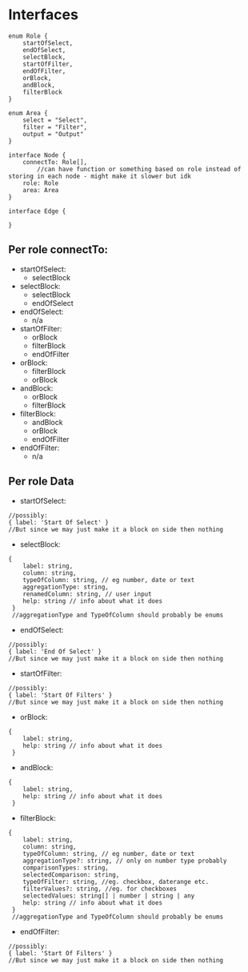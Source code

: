 # Interfaces
```
enum Role {
    startOfSelect,
    endOfSelect,
    selectBlock,
    startOfFilter,
    endOfFilter,
    orBlock,
    andBlock,
    filterBlock
}
```

```
enum Area {
    select = "Select",
    filter = "Filter",
    output = "Output"
}
```

```
interface Node {
    connectTo: Role[], 
        //can have function or something based on role instead of storing in each node - might make it slower but idk
    role: Role
    area: Area
}
```

```
interface Edge {

}
```

## Per role connectTo:
* startOfSelect:
  * selectBlock
* selectBlock:
  * selectBlock
  * endOfSelect
* endOfSelect:
  * n/a
* startOfFilter:
  * orBlock
  * filterBlock
  * endOfFilter
* orBlock:
  * filterBlock
  * orBlock
* andBlock:
  * orBlock
  * filterBlock
* filterBlock:
  * andBlock
  * orBlock
  * endOfFilter
* endOfFilter:
  * n/a

## Per role Data
* startOfSelect:
```
//possibly:
{ label: 'Start Of Select' }
//But since we may just make it a block on side then nothing
```
* selectBlock:
```
{
    label: string,
    column: string,
    typeOfColumn: string, // eg number, date or text
    aggregationType: string,
    renamedColumn: string, // user input
    help: string // info about what it does
 }
 //aggregationType and TypeOfColumn should probably be enums
```
* endOfSelect:
```
//possibly:
{ label: 'End Of Select' }
//But since we may just make it a block on side then nothing
```
* startOfFilter:
```
//possibly:
{ label: 'Start Of Filters' }
//But since we may just make it a block on side then nothing
```
* orBlock:
```
{
    label: string,
    help: string // info about what it does
 }
```
* andBlock:
```
{
    label: string,
    help: string // info about what it does
 }
```
* filterBlock:
```
{
    label: string,
    column: string,
    typeOfColumn: string, // eg number, date or text
    aggregationType?: string, // only on number type probably 
    comparisonTypes: string,
    selectedComparison: string,
    typeOfFilter: string, //eg. checkbox, daterange etc.
    filterValues?: string, //eg. for checkboxes
    selectedValues: string[] | number | string | any
    help: string // info about what it does
 }
 //aggregationType and TypeOfColumn should probably be enums
```
* endOfFilter:
```
//possibly:
{ label: 'Start Of Filters' }
//But since we may just make it a block on side then nothing
```